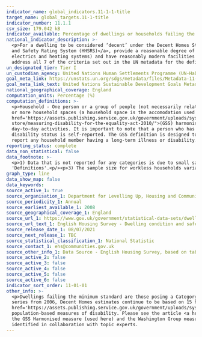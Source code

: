 ```yaml
---
indicator_name: global_indicators.11-1-1-title
target_name: global_targets.11-1-title
indicator_number: 11.1.1
csv_size: 179.042 kB
indicator_available: Percentage of dwellings or households failing the decent homes standard
national_indicator_description: >-
  <p>For a dwelling to be considered ‘decent’ under the Decent Homes Standard it must - meet the statutory minimum standard for housing as set out in the <a href='https://assets.publishing.service.gov.uk/government/uploads/system/uploads/attachment_data/file/9425/150940.pdf'>Housing Health
  and Safety Rating System (HHSRS)</a>, provide a reasonable degree of thermal comfort (related to insulation and heating efficiency), be in a reasonable state of repair (related to the age and condition of a range of building components including walls, roofs, windows, doors, chimneys,
  electrics and heating systems) and have reasonably modern facilities and services (related to the age, size and layout/location of the kitchen, bathroom and WC and any common areas for blocks of flats, and to noise insulation). Although the 'Decent Homes Standard' does not directly
  address all 7 of the criteria set out in the UN metadata for the definition of 'Inadequate Housing' it provides detailed information regarding the 'habitability' aspect of the criteria and as a result is classified as a proxy.<p/>
un_designated_tier: Tier I
un_custodian_agency: United Nations Human Settlements Programme (UN-Habitat)
goal_meta_link: https://unstats.un.org/sdgs/metadata/files/Metadata-11-01-01.pdf
goal_meta_link_text: United Nations Sustainable Development Goals Metadata (PDF 93.1 KB)
national_geographical_coverage: England
computation_units: Percentage (%)
computation_definitions: >-
  <p>Household - One person or a group of people (not necessarily related) who have the accomodation as their only or main residence, and (for a group) share cooking facilities and share a living room or sitting room or dining area. Dwelling - A unit of accommodation which may comprise one
  or more household spaces (a household space is the accomodation used or available for use by an individual household). A dwelling can be classified as shared or unshared. For the full definitions of Dwellings and Households please see the <a
  href='https://assets.publishing.service.gov.uk/government/uploads/system/uploads/attachment_data/file/774820/2017-18_EHS_Headline_Report.pdf'>English Housing Survey headline report</a>.</p><p>Disability Status (household) - The <a href="https://gss.civilservice.gov.uk/policy-
  store/measuring-disability-for-the-equality-act-2010/">(GSS) harmonised "core" definition</a> identifies a person as disabled if they have a physical or mental health condition or illness that has lasted or is expected to last 12 months or more. It must reduce their ability to carry-out
  day-to-day activities. It is important to note that a person who has a long-term illness that does not reduce their ability to carry-out day-to-day activities is not disabled under the definition. The GSS harmonised questions are asked of the respondent in the survey, meaning that
  disability status is self-reported. The GSS definition is designed to reflect the definitions that appear in legal terms in the Disability Discrimination Act 1995 (DDA) for Northern Ireland and the 2010 Equality Act for Great Britain. In this case a disabled household includes those that
  report any household member having a long-term illness or disability. </p><p> 'HHSRS' refers to the housing health and safety rating system.<p/><p> Household income refers to the combined income and savings of the household reference person and any partner.<p/>
reporting_status: complete
data_non_statistical: false
data_footnote: >-
  <p>1) Data that is not reported for any categories is due to small sample size resulting in unreliable estimates.<p/><p>2) The data are either for dwellings or households, which can be selected under units. The differences between dwellings and households can be seen under
  'Definitions'.<p/><p>3) The sample size for workless households variable excludes cases where no-one in the households is working age.<p/><p>4) The calculation for the long-term illness or disability variable excludes unknown cases.<p/>
graph_type: line
data_show_map: false
data_keywords:
source_active_1: true
source_organisation_1: Department for Levelling Up, Housing and Communities
source_periodicity_1: Annual
source_earliest_available_1: 2008
source_geographical_coverage_1: England
source_url_1: https://www.gov.uk/government/statistical-data-sets/dwelling-condition-and-safety
source_url_text_1: English Housing Survey - Dwelling condition and safety - based on tables DA3202 and DA3203 - Decent Homes - areas and households 
source_release_date_1: 08/07/2021
source_next_release_1: TBC
source_statistical_classification_1: National Statistic 
source_contact_1: ehs@communities.gov.uk
source_other_info_1: Data Source - English Housing Survey, based on tables DA3202 and DA3203
source_active_2: false
source_active_3: false
source_active_4: false
source_active_5: false
source_active_6: false
indicator_sort_order: 11-01-01
other_info: >-
  <p>Dwellings failing the minimum standard are those posing a Category 1 hazard under the Housing Health and Safety Rating System (HHSRS).  From 2008 the survey is able to estimate the presence of 26 of the 29 HHSRS hazards. However to maintain consistency and avoid a break in the time
  series from 2006, Decent Homes estimates continue to be based on 15 hazards for the 'minimum standard' criterion. Estimates for the HHSRS tables (DA4101-3) are based on the 26 hazards covered by the survey.  For more information see <a
  href='https://assets.publishing.service.gov.uk/government/uploads/system/uploads/attachment_data/file/7812/138355.pdf'A Decent Home -Definition and guidance for implementation</a>.</p><p>The Washington Group on Disability Statistics are often used to provide a cross-nationally comparable
  population-based measures of disability. Please see the article <a href="https://www.ons.gov.uk/peoplepopulationandcommunity/healthandsocialcare/disability/articles/measuringdisabilitycomparingapproaches/2019-08-06">Measuring disability - comparing approaches</a> for a comparison between
  the GSS Harmonised measure (used here) and the Washington Group measure.</p> This indicator is being used as an approximation of the UN SDG Indicator. Where possible, we will work to identify or develop UK data to meet the global indicator specification. This indicator has been
  identified in collaboration with topic experts.
---
```

 